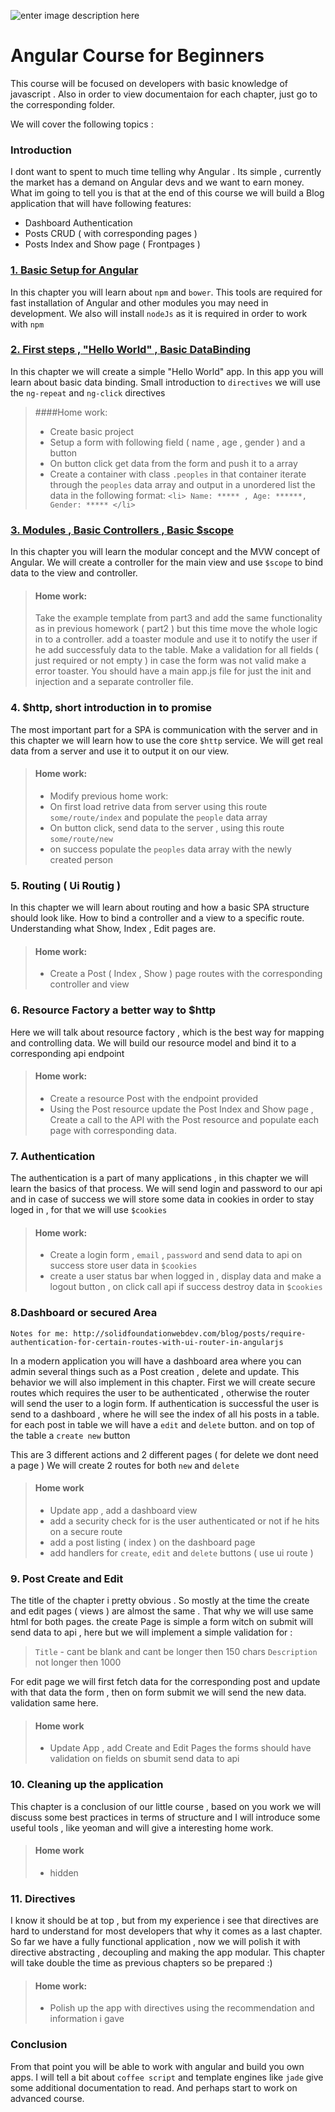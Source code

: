 ![enter image description here](https://angularjs.org/img/AngularJS-large.png)
# Angular Course for Beginners
This course will be focused on developers with basic knowledge of javascript .
Also in order to view documentaion for each chapter, just go to the corresponding folder.

We will cover the following topics :

### Introduction
I dont want to spent to much time telling why Angular .
Its simple ,  currently the market has a demand on Angular devs and we want to earn money.
What im going to tell you is that at the end of this course we will build a Blog application that will have following features:

- Dashboard Authentication
- Posts CRUD ( with corresponding pages )
- Posts Index and Show page ( Frontpages )

### [1. Basic Setup for Angular](chapter1/README.MD)
In this chapter you will learn about `npm` and `bower`.
This tools are required for fast installation of Angular and other modules you may need in development.
We also will install `nodeJs` as it is required in order to work with `npm`

### [2. First steps , "Hello World" , Basic DataBinding](chapter2/README.MD)
In this chapter we will create a simple "Hello World" app.
In this app you will learn about basic data binding.
Small introduction to `directives` we will use the `ng-repeat` and `ng-click` directives

> ####Home work:
>  - Create basic project
>  - Setup a form with following field ( name , age , gender ) and a button
>  - On button click get data from the form and push it to a array
>  - Create a container with class `.peoples`  in that container iterate through the `peoples` data array
>  and output in a unordered list the data in the following format:
>   ```<li> Name: ***** , Age: ******, Gender: ***** </li>```

### [3. Modules , Basic Controllers , Basic $scope](chapter3/README.MD)
In this chapter you will learn the modular concept and the MVW concept of Angular.
We will create a controller for the main view and use `$scope`  to bind data to the view and controller.

> #### Home work:
> Take the example template from part3 and add the same functionality as in previous homework ( part2 ) but this time move the whole logic in to a controller.
> add a toaster module and use it to notify the user if he add successfuly data to the table.
> Make a validation for all fields ( just required or not empty ) in case the form was not valid make a error toaster.
> You should have a main app.js file for just the init and injection and a separate controller file.

### 4. $http, short introduction in to promise
The most important part for a SPA is communication with the server and in this chapter we will learn how to use the core `$http` service.
We will get real data from a server and use it to output it on our view.

> #### Home work:
> - Modify  previous home work:
> - On first load retrive data from server using this route `some/route/index` and populate the `people`     data array
> - On button click, send data to the server , using this route `some/route/new`
> - on success populate the `peoples` data array with the newly created person

### 5. Routing ( Ui Routig )
In this chapter we will learn about routing and how a basic SPA structure should look like.
How to bind a controller and a view to a specific route.
Understanding what Show, Index , Edit pages are.

> #### Home work:
> - Create a Post ( Index , Show ) page routes with the corresponding controller and view


### 6. Resource Factory a better way to $http
Here we will talk about resource factory , which is the best way for mapping and controlling data.
We will build our resource model and bind it to a corresponding api endpoint

> #### Home work:
> - Create a resource Post with the endpoint provided
> - Using the Post resource update the Post Index and Show page , Create a call to the API with the Post resource and populate each page with corresponding data.

### 7. Authentication
The authentication is a part of many applications , in this chapter we will learn the basics of that process.
We will send login and password to our api and in case of success we will store some data in cookies in order to stay loged in , for that we will use `$cookies`

> #### Home work:
> - Create a login form , `email` , `password` and send data to api on success store user data in `$cookies`
> - create a user status bar when logged in , display data  and make a logout button , on click call api if success destroy data in  `$cookies`

### 8.Dashboard or secured Area
`Notes for me: http://solidfoundationwebdev.com/blog/posts/require-authentication-for-certain-routes-with-ui-router-in-angularjs`

In a modern application you will have a dashboard area where you can admin several things such as a Post creation , delete and update.
This behavior we will also implement in this chapter.
First we will create secure routes which requires the user to be authenticated , otherwise the router will send the user to a login form.
If authentication is successful the user is send to a dashboard , where he will see the index of all his posts in a table.
for each post in table we will have a `edit` and `delete` button.
and on top of the table a `create new` button

This are 3 different actions and 2 different pages ( for delete we dont need a page )
We will create 2 routes for both `new` and `delete`

>#### Home work
> - Update app , add a dashboard view
> - add a security check for is the user authenticated or not if he hits on a secure route
> - add a post listing ( index ) on the dashboard page
> - add handlers for `create`, `edit` and `delete` buttons ( use ui route )

### 9. Post Create and Edit
The title of the chapter i pretty obvious .
So mostly at the time the create and edit pages ( views ) are almost the same .
That why we will use same html for both pages.
the create Page is simple a form witch on submit will send data to api , here but we will implement a simple validation for :
 > `Title` - cant be blank and cant be longer then 150 chars
 > `Description` not longer then 1000

 For edit page we will first fetch data for the corresponding post and update with that data the form , then on form submit we will send the new data. validation same here.

> #### Home work
> - Update App , add Create and Edit Pages the forms should have validation on fields on sbumit send data to api

### 10. Cleaning up the application
This chapter is a conclusion of our little course , based on you work we will discuss some best practices in terms of structure and
I will introduce some useful tools , like yeoman and will give a interesting home work.

> #### Home work
> - hidden

### 11. Directives
I know it should be at top , but from my experience i see that directives are hard to understand for most developers that why it comes as a last chapter.
So far we have a fully functional application , now we will polish it with directive abstracting , decoupling and making the app modular.
This chapter will take double the time as previous chapters so be prepared :)
> #### Home work:
>  - Polish up the app with directives using the recommendation and information i gave

### Conclusion
From that point you will be able to work with angular and build you own apps.
I will tell a bit about `coffee script` and template engines like `jade` give some additional documentation to read. And perhaps start to work on advanced course.
